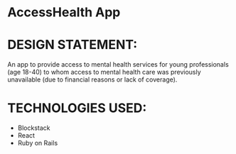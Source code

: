 # AccessHealth App

# DESIGN STATEMENT:
An app to provide access to mental health services for young professionals (age 18-40) to whom access to mental health care  was previously unavailable (due to financial reasons or lack of coverage). 

# TECHNOLOGIES USED:
- Blockstack
- React
- Ruby on Rails
